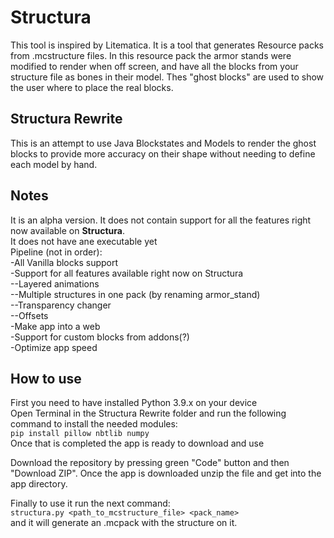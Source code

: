 # Structura

This tool is inspired by Litematica. It is a tool that generates Resource packs from .mcstructure files. In this resource pack the armor stands were modified to render when off screen, and have all the blocks from your structure file as bones in their model. Thes "ghost blocks" are used to show the user where to place the real blocks. 


## Structura Rewrite

This is an attempt to use Java Blockstates and Models to render the ghost blocks to provide more accuracy on their shape without needing to define each model by hand.

## Notes 

It is an alpha version. It does not contain support for all the features right now available on **Structura**.<br/>
It does not have ane executable yet<br/>
Pipeline (not in order):<br/>
-All Vanilla blocks support<br/>
-Support for all features available right now on Structura<br/>
--Layered animations<br/>
--Multiple structures in one pack (by renaming armor_stand)<br/>
--Transparency changer<br/>
--Offsets<br/>
-Make app into a web<br/>
-Support for custom blocks from addons(?)<br/>
-Optimize app speed<br/>

## How to use

First you need to have installed Python 3.9.x on your device<br/>
Open Terminal in the Structura Rewrite folder and run the following command to install the needed modules:<br/>
`pip install pillow nbtlib numpy`<br/>
Once that is completed the app is ready to download and use<br/>

Download the repository by pressing green "Code" button and then "Download ZIP".
Once the app is downloaded unzip the file and get into the app directory.

Finally to use it run the next command:<br/>
`structura.py <path_to_mcstructure_file> <pack_name>`<br/>
and it will generate an .mcpack with the structure on it.<br/>
